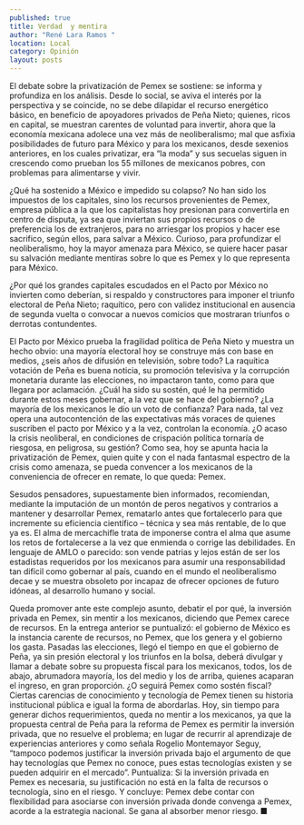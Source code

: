 ```yaml
---
published: true
title: Verdad  y mentira
author: "René Lara Ramos "
location: Local
category: Opinión
layout: posts
---
```


El debate sobre la privatización de Pemex se sostiene: se informa y profundiza en los análisis. Desde lo social, se aviva el interés por la perspectiva y se coincide, no se debe dilapidar el recurso energético básico, en beneficio de apoyadores privados de Peña Nieto; quienes, ricos en capital, se muestran carentes de voluntad para invertir, ahora que la economía mexicana adolece una vez más de neoliberalismo; mal que asfixia posibilidades de futuro para México y para los mexicanos, desde sexenios anteriores, en los cuales privatizar, era “la moda” y sus secuelas siguen in crescendo como prueban los 55 millones de mexicanos pobres, con problemas para alimentarse y vivir.

¿Qué ha sostenido a México e impedido su colapso? No han sido los impuestos de los capitales, sino los recursos provenientes de Pemex, empresa pública a la que los capitalistas hoy presionan para convertirla en centro de disputa, ya sea que inviertan sus propios recursos o de preferencia los de extranjeros, para no arriesgar los propios y hacer ese sacrifico, según ellos, para salvar a México. Curioso, para profundizar el neoliberalismo, hoy la mayor amenaza para México, se quiere hacer pasar su salvación mediante mentiras sobre lo que es Pemex y lo que representa para México.

¿Por qué los grandes capitales escudados en el Pacto por México no invierten como deberían, si respaldo y constructores para imponer el triunfo electoral de Peña Nieto; raquítico, pero con validez institucional en ausencia de segunda vuelta o convocar a nuevos comicios que mostraran triunfos o derrotas contundentes.

El Pacto por México prueba la fragilidad política de Peña Nieto y muestra un hecho obvio: una mayoría electoral hoy se construye más con base en medios, ¿seis años de difusión en televisión, sobre todo? La raquítica votación de Peña es buena noticia, su promoción televisiva y la corrupción monetaria durante las elecciones, no impactaron tanto, como para que llegara por aclamación. ¿Cuál ha sido su sostén, qué le ha permitido durante estos meses gobernar, a la vez que se hace del gobierno? ¿La mayoría de los mexicanos le dio un voto de confianza? Para nada, tal vez opera una autocontención de las expectativas más voraces de quienes suscriben el pacto por México y a la vez, controlan la economía. ¿O acaso la crisis neoliberal, en condiciones de crispación política tornaría de riesgosa, en peligrosa, su gestión? Como sea, hoy se apunta hacia la privatización de Pemex, quien quite y con el nada fantasmal espectro de la crisis como amenaza, se pueda convencer a los mexicanos de la conveniencia de ofrecer en remate, lo que queda: Pemex. 

Sesudos pensadores, supuestamente bien informados, recomiendan, mediante la imputación de un montón de peros negativos y contrarios a mantener y desarrollar Pemex, rematarlo antes que fortalecerlo para que incremente su eficiencia científico – técnica y sea más rentable, de lo que ya es. El alma de mercachifle trata de imponerse contra el alma que asume los retos de fortalecerse a la vez que enmienda o corrige las debilidades. En lenguaje de AMLO o parecido: son vende patrias y lejos están de ser los estadistas requeridos por los mexicanos para asumir una responsabilidad tan difícil como gobernar al país, cuando en el mundo el neoliberalismo decae y se muestra obsoleto por incapaz de ofrecer opciones de futuro idóneas, al desarrollo humano y social. 

Queda promover ante este complejo asunto, debatir el por qué, la inversión privada en Pemex, sin mentir a los mexicanos, diciendo que Pemex carece de recursos. En la entrega anterior se puntualizó: el gobierno de México es la instancia carente de recursos, no Pemex, que los genera y el gobierno los gasta. Pasadas las elecciones, llegó el tiempo en que el gobierno de Peña, ya sin presión electoral y los triunfos en la bolsa, deberá divulgar y llamar a debate sobre su propuesta fiscal para los mexicanos, todos, los de abajo, abrumadora mayoría, los del medio y los de arriba, quienes acaparan el ingreso, en gran proporción. ¿O seguirá Pemex como sostén fiscal?   
Ciertas carencias de conocimiento y tecnología de Pemex tienen su historia institucional pública e igual la forma de abordarlas. Hoy, sin tiempo para generar dichos requerimientos, queda no mentir a los mexicanos, ya que la propuesta central de Peña para la reforma de Pemex es permitir la inversión privada, que no resuelve el problema; en lugar de recurrir al aprendizaje de experiencias anteriores y como señala Rogelio Montemayor Seguy, “tampoco podemos justificar la inversión privada bajo el argumento de que hay tecnologías que Pemex no conoce, pues estas tecnologías existen y se pueden adquirir en el mercado”. Puntualiza: Si la  inversión privada en Pemex es necesaria, su justificación no está en la falta de recursos o tecnología, sino en el riesgo. Y concluye: Pemex debe contar con flexibilidad para asociarse con inversión privada donde convenga a Pemex, acorde a la estrategia nacional. Se gana al absorber menor riesgo. ■
